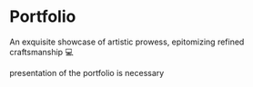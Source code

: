 # Portfolio
An exquisite showcase of artistic prowess, epitomizing refined craftsmanship 💻

presentation of the portfolio is necessary
 